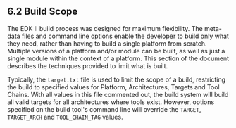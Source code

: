 <!--- @file
  6.2 Build Scope

  Copyright (c) 2008-2017, Intel Corporation. All rights reserved.<BR>

  Redistribution and use in source (original document form) and 'compiled'
  forms (converted to PDF, epub, HTML and other formats) with or without
  modification, are permitted provided that the following conditions are met:

  1) Redistributions of source code (original document form) must retain the
     above copyright notice, this list of conditions and the following
     disclaimer as the first lines of this file unmodified.

  2) Redistributions in compiled form (transformed to other DTDs, converted to
     PDF, epub, HTML and other formats) must reproduce the above copyright
     notice, this list of conditions and the following disclaimer in the
     documentation and/or other materials provided with the distribution.

  THIS DOCUMENTATION IS PROVIDED BY TIANOCORE PROJECT "AS IS" AND ANY EXPRESS OR
  IMPLIED WARRANTIES, INCLUDING, BUT NOT LIMITED TO, THE IMPLIED WARRANTIES OF
  MERCHANTABILITY AND FITNESS FOR A PARTICULAR PURPOSE ARE DISCLAIMED. IN NO
  EVENT SHALL TIANOCORE PROJECT  BE LIABLE FOR ANY DIRECT, INDIRECT, INCIDENTAL,
  SPECIAL, EXEMPLARY, OR CONSEQUENTIAL DAMAGES (INCLUDING, BUT NOT LIMITED TO,
  PROCUREMENT OF SUBSTITUTE GOODS OR SERVICES; LOSS OF USE, DATA, OR PROFITS;
  OR BUSINESS INTERRUPTION) HOWEVER CAUSED AND ON ANY THEORY OF LIABILITY,
  WHETHER IN CONTRACT, STRICT LIABILITY, OR TORT (INCLUDING NEGLIGENCE OR
  OTHERWISE) ARISING IN ANY WAY OUT OF THE USE OF THIS DOCUMENTATION, EVEN IF
  ADVISED OF THE POSSIBILITY OF SUCH DAMAGE.

-->

## 6.2 Build Scope

The EDK II build process was designed for maximum flexibility. The meta-data
files and command line options enable the developer to build only what they
need, rather than having to build a single platform from scratch. Multiple
versions of a platform and/or module can be built, as well as just a single
module within the context of a platform. This section of the document describes
the techniques provided to limit what is built.

Typically, the `target.txt` file is used to limit the scope of a build,
restricting the build to specified values for Platform, Architectures, Targets
and Tool Chains. With all values in this file commented out, the build system
will build all valid targets for all architectures where tools exist. However,
options specified on the build tool's command line will override the `TARGET`,
`TARGET_ARCH` and `TOOL_CHAIN_TAG` values.
